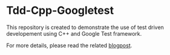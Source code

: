 # Tdd-Cpp-Googletest

This repository is created to demonstrate the use of test driven developement using C++ and Google Test framework. 

For more details, please read the related [blogpost](https://shrishailsgajbhar.github.io/post/Programming-TTD-Using-Cpp-Google-Test).
